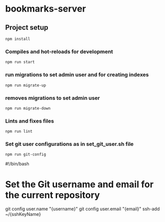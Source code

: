 # bookmarks-server

## Project setup
```
npm install
```

### Compiles and hot-reloads for development
```
npm run start
```

### run migrations to set admin user and for creating indexes
```
npm run migrate-up
```

### removes migrations to set admin user
```
npm run migrate-down
```

### Lints and fixes files
```
npm run lint
```
### Set git user configurations as in set_git_user.sh file
```
npm run git-config
```

<!-- Sample set_git_user.sh file -->

#!/bin/bash

# Set the Git username and email for the current repository
git config user.name "{username}"
git config user.email "{email}"
ssh-add ~/{sshKeyName}



<!-- Sample set_git_user.sh file -->